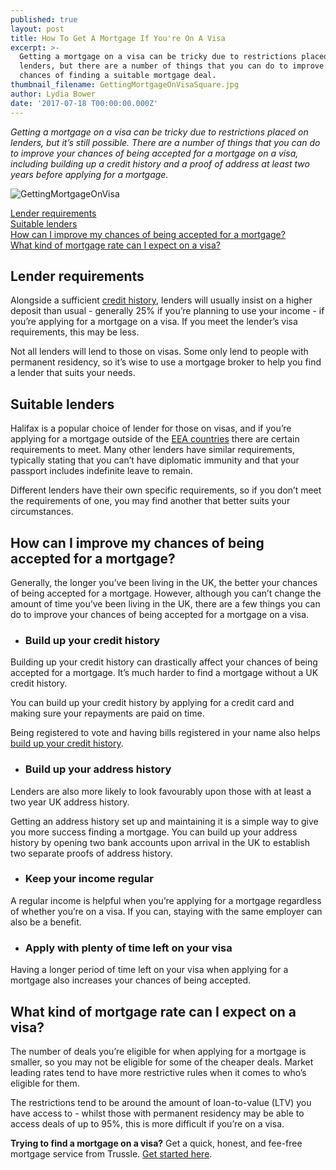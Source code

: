 ```yaml
---
published: true
layout: post
title: How To Get A Mortgage If You're On A Visa
excerpt: >-
  Getting a mortgage on a visa can be tricky due to restrictions placed on
  lenders, but there are a number of things that you can do to improve your
  chances of finding a suitable mortgage deal. 
thumbnail_filename: GettingMortgageOnVisaSquare.jpg
author: Lydia Bower
date: '2017-07-18 T00:00:00.000Z'
---
```

_Getting a mortgage on a visa can be tricky due to restrictions placed on lenders, but it’s still possible. There are a number of things that you can do to improve your chances of being accepted for a mortgage on a visa, including building up a credit history and a proof of address at least two years before applying for a mortgage._ 

![GettingMortgageOnVisa]({{site.baseurl}}/images/post_images/GettingMortgageOnVisa.jpg)

[Lender requirements](#lender-requirements)  
[Suitable lenders](#suitable-lenders)  
[How can I improve my chances of being accepted for a mortgage?](#how-can-i-improve-my-chances-of-being-accepted-for-a-mortgage)  
[What kind of mortgage rate can I expect on a visa?](#what-kind-of-mortgage-rate-can-i-expect-on-a-visa)  

## Lender requirements
Alongside a sufficient [credit history](https://trussle.com/blog/getting-a-mortgage-with-bad-credit#how-to-improve-your-credit-score "Improve your credit score"), lenders will usually insist on a higher deposit than usual - generally 25% if you’re planning to use your income -  if you’re applying for a mortgage on a visa. If you meet the lender’s visa requirements, this may be less. 

Not all lenders will lend to those on visas. Some only lend to people with permanent residency, so it’s wise to use a mortgage broker to help you find a lender that suits your needs.    

## Suitable lenders
Halifax is a popular choice of lender for those on visas, and if you’re applying for a mortgage outside of the [EEA countries](https://www.gov.uk/eu-eea "list of EEA countries") there are certain requirements to meet. Many other lenders have similar requirements, typically stating that you can’t have diplomatic immunity and that your passport includes indefinite leave to remain. 

Different lenders have their own specific requirements, so if you don’t meet the requirements of one, you may find another that better suits your circumstances. 

## How can I improve my chances of being accepted for a mortgage?
Generally, the longer you’ve been living in the UK, the better your chances of being accepted for a mortgage. However, although you can’t change the amount of time you’ve been living in the UK, there are a few things you can do to improve your chances of being accepted for a mortgage on a visa. 

- ### Build up your credit history

Building up your credit history can drastically affect your chances of being accepted for a mortgage. It’s much harder to find a mortgage without a UK credit history. 

You can build up your credit history by applying for a credit card and making sure your repayments are paid on time.

Being registered to vote and having bills registered in your name also helps [build up your credit history](https://trussle.com/blog/getting-a-mortgage-with-bad-credit#how-to-improve-your-credit-score "Build up your credit history"). 

- ### Build up your address history

Lenders are also more likely to look favourably upon those with at least a two year UK address history. 

Getting an address history set up and maintaining it is a simple way to give you more success finding a mortgage. You can build up your address history by opening two bank accounts upon arrival in the UK to establish two separate proofs of address history. 

- ### Keep your income regular 

A regular income is helpful when you’re applying for a mortgage regardless of whether you’re on a visa. If you can, staying with the same employer can also be a benefit. 

- ### Apply with plenty of time left on your visa

Having a longer period of time left on your visa when applying for a mortgage also increases your chances of being accepted. 

## What kind of mortgage rate can I expect on a visa? 
The number of deals you’re eligible for when applying for a mortgage is smaller, so you may not be eligible for some of the cheaper deals. Market leading rates tend to have more restrictive rules when it comes to who’s eligible for them.

The restrictions tend to be around the amount of loan-to-value (LTV) you have access to - whilst those with permanent residency may be able to access deals of up to 95%, this is more difficult if you’re on a visa. 


**Trying to find a mortgage on a visa?** Get a quick, honest, and fee-free mortgage service from Trussle. [Get started here](https://trussle.com/?utm_source=blog&utm_medium=get-started-cta "Get started here").
